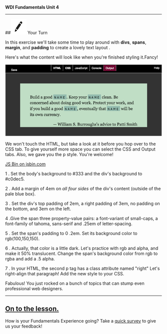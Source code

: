 **WDI Fundamentals Unit 4**

---

##![Your Turn](../assets/exercise.png) Your Turn

In this exercise we'll take some time to play around with **divs**, **spans**, **margin**, and **padding** to create a lovely text layout .

Here's what the content will look like when you're finished styling it.Fancy!

![](../assets/elkwebdesign/layout.png)

We won't touch the HTML, but take a look at it before you hop over to the CSS tab. To give yourself more space you can select the CSS and Output tabs. Also, we gave you the p style. You're welcome!

<a class="jsbin-embed" href="https://jsbin.com/likihi/embed?html,css,output&height=600px">JS Bin on jsbin.com</a><script src="https://static.jsbin.com/js/embed.min.js?3.35.12"></script>

1 . Set the body's background to #333 and the div's background to #c0dec5.

2 . Add a margin of 4em on *all four sides* of the div's content (outside of the pale blue box).

3 . Set the div's top padding of 2em, a right padding of 3em, no padding on the bottom, and 3em on the left.

4 .Give the span three property-value pairs: a font-variant of small-caps, a font-family of tahoma, sans-serif and .25em of letter-spacing.

5 . Set the span's padding to 0 .2em. Set its background color to rgb(100,150,150).

6 . Actually, that color is a little dark. Let's practice with rgb and alpha, and make it 50% translucent. Change the span's background color from rgb to rgba and add a .5 alpha.

7 . In your HTML, the second p tag has a class attribute named "right" Let's right-align that paragraph! Add the new style to your CSS.


Fabulous! You just rocked on a bunch of topics that can stump even professional web designers.


---
[On to the lesson.](05_lesson.md)
---
How is your Fundamentals Experience going? Take a [quick survey](../feedback.md) to give us your feedback!
